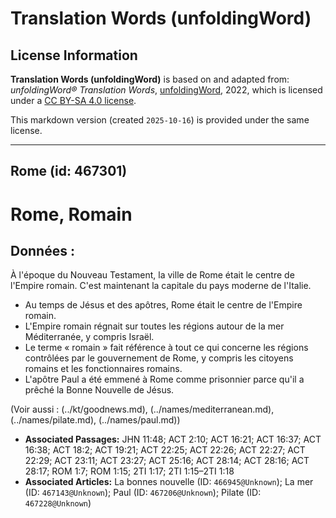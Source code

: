 # Translation Words (unfoldingWord)

## License Information

**Translation Words (unfoldingWord)** is based on and adapted from: _unfoldingWord® Translation Words_, [unfoldingWord](https://unfoldingword.org/utw), 2022, which is licensed under a [CC BY-SA 4.0 license](https://creativecommons.org/licenses/by-sa/4.0/legalcode.en).

This markdown version (created `2025-10-16`) is provided under the same license.



--------------------------------

## Rome (id: 467301)

Rome, Romain
============

Données :
---------

À l'époque du Nouveau Testament, la ville de Rome était le centre de l'Empire romain. C'est maintenant la capitale du pays moderne de l'Italie.

* Au temps de Jésus et des apôtres, Rome était le centre de l'Empire romain.
* L'Empire romain régnait sur toutes les régions autour de la mer Méditerranée, y compris Israël.
* Le terme « romain » fait référence à tout ce qui concerne les régions contrôlées par le gouvernement de Rome, y compris les citoyens romains et les fonctionnaires romains.
* L'apôtre Paul a été emmené à Rome comme prisonnier parce qu'il a prêché la Bonne Nouvelle de Jésus.

(Voir aussi : (../kt/goodnews.md), (../names/mediterranean.md), (../names/pilate.md), (../names/paul.md))

* **Associated Passages:** JHN 11:48; ACT 2:10; ACT 16:21; ACT 16:37; ACT 16:38; ACT 18:2; ACT 19:21; ACT 22:25; ACT 22:26; ACT 22:27; ACT 22:29; ACT 23:11; ACT 23:27; ACT 25:16; ACT 28:14; ACT 28:16; ACT 28:17; ROM 1:7; ROM 1:15; 2TI 1:17; 2TI 1:15–2TI 1:18
* **Associated Articles:** La bonnes nouvelle (ID: `466945@Unknown`); La mer (ID: `467143@Unknown`); Paul (ID: `467206@Unknown`); Pilate (ID: `467228@Unknown`)

